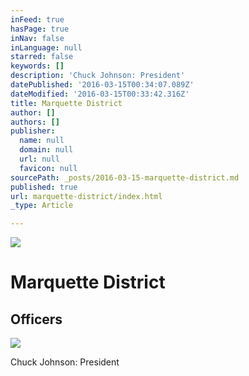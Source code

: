 ```yaml
---
inFeed: true
hasPage: true
inNav: false
inLanguage: null
starred: false
keywords: []
description: 'Chuck Johnson: President'
datePublished: '2016-03-15T00:34:07.089Z'
dateModified: '2016-03-15T00:33:42.316Z'
title: Marquette District
author: []
authors: []
publisher:
  name: null
  domain: null
  url: null
  favicon: null
sourcePath: _posts/2016-03-15-marquette-district.md
published: true
url: marquette-district/index.html
_type: Article

---
```

![](https://the-grid-user-content.s3-us-west-2.amazonaws.com/ce613a88-70fa-42d2-8e9a-36cd7a3fcd7a.png)

# Marquette District

## Officers
![](https://the-grid-user-content.s3-us-west-2.amazonaws.com/8f968959-dfad-4ce6-b9bb-2c6ddc169ad5.jpg)

Chuck Johnson: President